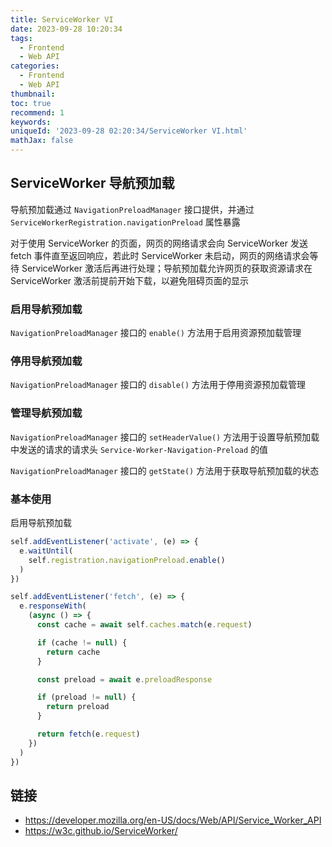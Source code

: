 ```yaml
---
title: ServiceWorker VI
date: 2023-09-28 10:20:34
tags:
  - Frontend
  - Web API
categories:
  - Frontend
  - Web API
thumbnail:
toc: true
recommend: 1
keywords:
uniqueId: '2023-09-28 02:20:34/ServiceWorker VI.html'
mathJax: false
---
```


## ServiceWorker 导航预加载

导航预加载通过 `NavigationPreloadManager` 接口提供，并通过 `ServiceWorkerRegistration.navigationPreload` 属性暴露

对于使用 ServiceWorker 的页面，网页的网络请求会向 ServiceWorker 发送 fetch 事件直至返回响应，若此时 ServiceWorker 未启动，网页的网络请求会等待 ServiceWorker 激活后再进行处理；导航预加载允许网页的获取资源请求在 ServiceWorker 激活前提前开始下载，以避免阻碍页面的显示

### 启用导航预加载

`NavigationPreloadManager` 接口的 `enable()` 方法用于启用资源预加载管理

### 停用导航预加载

`NavigationPreloadManager` 接口的 `disable()` 方法用于停用资源预加载管理

### 管理导航预加载

`NavigationPreloadManager` 接口的 `setHeaderValue()` 方法用于设置导航预加载中发送的请求的请求头 `Service-Worker-Navigation-Preload` 的值

`NavigationPreloadManager` 接口的 `getState()` 方法用于获取导航预加载的状态

### 基本使用

启用导航预加载

```js
self.addEventListener('activate', (e) => {
  e.waitUntil(
    self.registration.navigationPreload.enable()
  )
})
```

```js
self.addEventListener('fetch', (e) => {
  e.responseWith(
    (async () => {
      const cache = await self.caches.match(e.request)

      if (cache != null) {
        return cache
      }

      const preload = await e.preloadResponse

      if (preload != null) {
        return preload
      }

      return fetch(e.request)
    })
  )
})
```

## 链接

* <https://developer.mozilla.org/en-US/docs/Web/API/Service_Worker_API>
* <https://w3c.github.io/ServiceWorker/>
